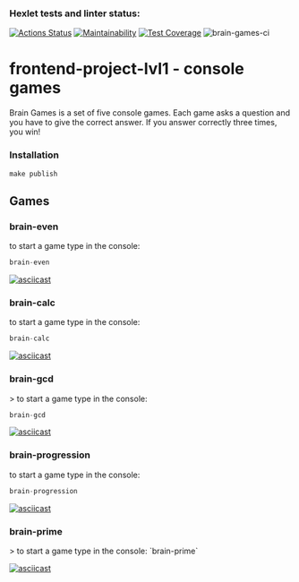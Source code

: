 ### Hexlet tests and linter status:
[![Actions Status](https://github.com/NatashaKarpos/frontend-project-lvl1/workflows/hexlet-check/badge.svg)](https://github.com/NatashaKarpos/frontend-project-lvl1/actions)
[![Maintainability](https://api.codeclimate.com/v1/badges/0ecd36fb42a4bd2ef27c/maintainability)](https://codeclimate.com/github/NatashaKarpos/frontend-project-lvl1/maintainability)
[![Test Coverage](https://api.codeclimate.com/v1/badges/a99a88d28ad37a79dbf6/test_coverage)](https://codeclimate.com/github/codeclimate/codeclimate/test_coverage)
![brain-games-ci](https://github.com/NatashaKarpos/frontend-project-lvl1/actions/workflows/brain-games-ci.yml/badge.svg)

<h1>frontend-project-lvl1 - console games</h1>

Brain Games is a set of five console games. Each game asks a question and you have to give the correct answer.
If you answer correctly three times, you win!

<h3>Installation</h3>

`make publish`

<h2>Games</h2>

<h3>brain-even</h3>
to start a game type in the console: 

```javascript
brain-even
```

[![asciicast](https://asciinema.org/a/FMnQiAbN6VLPVjNbrKLMmkxEb.svg)](https://asciinema.org/a/FMnQiAbN6VLPVjNbrKLMmkxEb)

<h3>brain-calc</h3>
to start a game type in the console: 

```javascript
brain-calc
```

[![asciicast](https://asciinema.org/a/riVD5VrzedHtnQNBw9Cc2oYcp.svg)](https://asciinema.org/a/riVD5VrzedHtnQNBw9Cc2oYcp)

<h3>brain-gcd</h3>
> to start a game type in the console: 

```javascript
brain-gcd
```

[![asciicast](https://asciinema.org/a/D2lYRbX2st442mvYVr7GdB02W.svg)](https://asciinema.org/a/D2lYRbX2st442mvYVr7GdB02W)

<h3>brain-progression</h3>
to start a game type in the console: 

```javascript
brain-progression
```

[![asciicast](https://asciinema.org/a/HjsktWH6RjYaAFEdxl28Avitp.svg)](https://asciinema.org/a/HjsktWH6RjYaAFEdxl28Avitp)

<h3>brain-prime</h3>
> to start a game type in the console: 
`brain-prime`

[![asciicast](https://asciinema.org/a/6iXvexqbRmF3Vsn3n3qT9GVCB.svg)](https://asciinema.org/a/6iXvexqbRmF3Vsn3n3qT9GVCB)